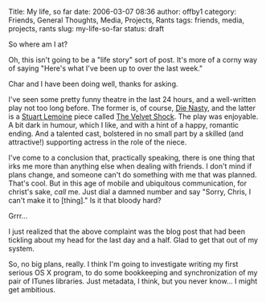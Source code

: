 Title: My life, so far
date: 2006-03-07 08:36
author: offby1
category: Friends, General Thoughts, Media, Projects, Rants
tags: friends, media, projects, rants
slug: my-life-so-far
status: draft

So where am I at?

Oh, this isn\'t going to be a \"life story\" sort of post. It\'s more of a corny way of saying \"Here\'s what I\'ve been up to over the last week.\"

Char and I have been doing well, thanks for asking.

I\'ve seen some pretty funny theatre in the last 24 hours, and a well-written play not too long before. The former is, of course, [Die Nasty](http://www.die-nasty.com/), and the latter is a [Stuart Lemoine](http://www.varsconatheatre.com/teatro/home.html) piece called [The Velvet Shock](http://www.vueweekly.com/articles/default.aspx?i=3340). The play was enjoyable. A bit dark in humour, which I like, and with a hint of a happy, romantic ending. And a talented cast, bolstered in no small part by a skilled (and attractive!) supporting actress in the role of the niece.

I\'ve come to a conclusion that, practically speaking, there is one thing that irks me more than anything else when dealing with friends. I don\'t mind if plans change, and someone can\'t do something with me that was planned. That\'s cool. But in this age of mobile and ubiquitous communication, for christ\'s sake, *call* me. Just dial a damned number and say \"Sorry, Chris, I can\'t make it to \[thing\].\" Is it that bloody hard?

Grrr\...

I just realized that the above complaint was the blog post that had been tickling about my head for the last day and a half. Glad to get that out of my system.

So, no big plans, really. I think I\'m going to investigate writing my first serious OS X program, to do some bookkeeping and synchronization of my pair of ITunes libraries. Just metadata, I think, but you never know\... I might get ambitious.
